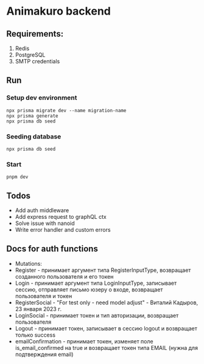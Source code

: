 # Animakuro backend 

## Requirements:
1.	Redis
2.	PostgreSQL
3.	SMTP credentials

## Run

### Setup dev environment
```shell
npx prisma migrate dev --name migration-name
npx prisma generate
npx prisma db seed
```

### Seeding database
```shell
npx prisma db seed
```

### Start 
```shell
pnpm dev
```

## Todos
- Add auth middleware
- Add express request to graphQL ctx
- Solve issue with nanoid
- Write error handler and custom errors

## Docs for auth functions
- Mutations:
- Register - принимает аргумент типа RegisterInputType, возвращает созданного пользователя и его токен
- Login - принимает аргумент типа LoginInputType, записывает сессию, отправляет письмо юзеру о входе, возвращает пользователя и токен
- RegisterSocial - "For test only - need model adjust" - Виталий Кадыров, 23 января 2023 г.
- LoginSocial - принимает токен и тип авторизации, возвращает пользователя
- Logout - принимает токен, записывает в сессию logout и возвращает только success
- emailConfirmation - принимает токен, изменяет поле is_email_confirmed на true и возвращает токен типа EMAIL (нужна для подтверждения email)